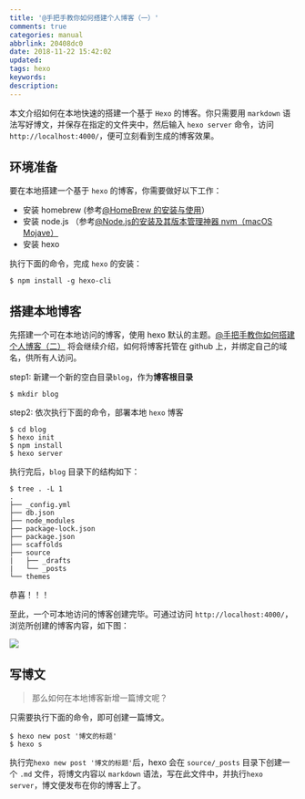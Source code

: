 ```yaml
---
title: '@手把手教你如何搭建个人博客（一）'
comments: true
categories: manual
abbrlink: 20408dc0
date: 2018-11-22 15:42:02
updated:
tags: hexo
keywords:
description:
---
```


本文介绍如何在本地快速的搭建一个基于 `Hexo` 的博客。你只需要用 `markdown` 语法写好博文，并保存在指定的文件夹中，然后输入 `hexo server` 命令，访问`http://localhost:4000/`，便可立刻看到生成的博客效果。

<!--more-->

## 环境准备

要在本地搭建一个基于 `hexo` 的博客，你需要做好以下工作：

- 安装 homebrew (参考[@HomeBrew 的安装与使用](http://seyvoue.com/manual/36d45381.html)）
- 安装 node.js （参考[@Node.js的安装及其版本管理神器 nvm（macOS Mojave）](http://seyvoue.com/manual/9e29d568.html)
- 安装 hexo

执行下面的命令，完成 `hexo` 的安装：

```shell
$ npm install -g hexo-cli
```

## 搭建本地博客

先搭建一个可在本地访问的博客，使用 hexo 默认的主题。[@手把手教你如何搭建个人博客（二）](http://seyvoue.com/manual/10566118.html) 将会继续介绍，如何将博客托管在 github 上，并绑定自己的域名，供所有人访问。

step1: 新建一个新的空白目录`blog`，作为**博客根目录**
```shell
$ mkdir blog
```
step2: 依次执行下面的命令，部署本地 `hexo` 博客
```shell
$ cd blog
$ hexo init
$ npm install
$ hexo server
```

执行完后，`blog` 目录下的结构如下：
```shell
$ tree . -L 1
.
├── _config.yml
├── db.json
├── node_modules
├── package-lock.json
├── package.json
├── scaffolds
├── source
|   ├── _drafts
|   └── _posts
└── themes
```

恭喜！！！

至此，一个可本地访问的博客创建完毕。可通过访问 `http://localhost:4000/`，浏览所创建的博客内容，如下图：

![](http://ipic-markdown.oss-cn-shanghai.aliyuncs.com/blog/2017-08-06-165048.jpg)

## 写博文

> 那么如何在本地博客新增一篇博文呢？

只需要执行下面的命令，即可创建一篇博文。

```shell
$ hexo new post '博文的标题'
$ hexo s
```

执行完`hexo new post '博文的标题'`后，hexo 会在 `source/_posts` 目录下创建一个 `.md` 文件，将博文内容以 `markdown` 语法，写在此文件中，并执行`hexo server`，博文便发布在你的博客上了。

